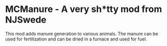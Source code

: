 # MCManure - A very sh*tty mod from NJSwede

This mod adds manure generation to various animals. The manure can be used for fertilization and can be dried in a
furnace and used for fuel. 